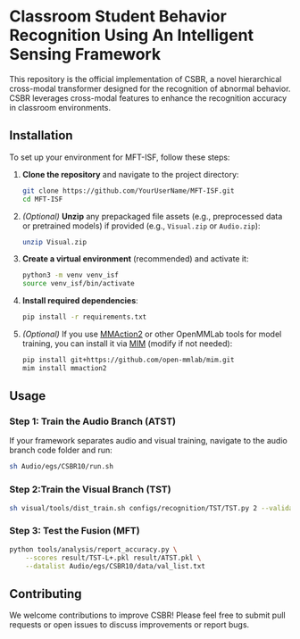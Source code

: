 # Classroom Student Behavior Recognition Using An Intelligent Sensing Framework

This repository is the official implementation of CSBR, a novel hierarchical cross-modal transformer designed for the recognition of abnormal behavior. CSBR leverages cross-modal features to enhance the recognition accuracy in classroom environments.

## Installation

To set up your environment for MFT-ISF, follow these steps:

1. **Clone the repository** and navigate to the project directory:
    ```bash
    git clone https://github.com/YourUserName/MFT-ISF.git
    cd MFT-ISF
    ```

2. *(Optional)* **Unzip** any prepackaged file assets (e.g., preprocessed data or pretrained models) if provided (e.g., `Visual.zip` or `Audio.zip`):
    ```bash
    unzip Visual.zip
    ```

3. **Create a virtual environment** (recommended) and activate it:
    ```bash
    python3 -m venv venv_isf
    source venv_isf/bin/activate
    ```

4. **Install required dependencies**:
    ```bash
    pip install -r requirements.txt
    ```

5. *(Optional)* If you use [MMAction2](https://github.com/open-mmlab/mmaction2) or other OpenMMLab tools for model training, you can install it via [MIM](https://github.com/open-mmlab/mim) (modify if not needed):
    ```bash
    pip install git+https://github.com/open-mmlab/mim.git
    mim install mmaction2
    ```

## Usage

### Step 1: Train the Audio Branch (ATST)

If your framework separates audio and visual training, navigate to the audio branch code folder and run:
```bash
sh Audio/egs/CSBR10/run.sh
  ```
### Step 2:Train the Visual Branch (TST)
```bash
sh visual/tools/dist_train.sh configs/recognition/TST/TST.py 2 --validate
  ```
### Step 3: Test the Fusion (MFT)
```bash
python tools/analysis/report_accuracy.py \
    --scores result/TST-L+.pkl result/ATST.pkl \
    --datalist Audio/egs/CSBR10/data/val_list.txt
  ```

## Contributing

We welcome contributions to improve CSBR! Please feel free to submit pull requests or open issues to discuss improvements or report bugs.
